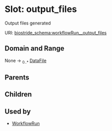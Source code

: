 
# Slot: output_files

Output files generated

URI: [biostride_schema:workflowRun__output_files](https://w3id.org/biostride/schema/workflowRun__output_files)


## Domain and Range

None &#8594;  <sub>0..\*</sub> [DataFile](DataFile.md)

## Parents


## Children


## Used by

 * [WorkflowRun](WorkflowRun.md)
